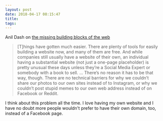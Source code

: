 ```yaml
---
layout: post
date: 2018-04-17 08:15:47
title: 
tags:
---
```


Anil Dash on [the missing building blocks of the web](https://anildash.com/2018/03/22/he-missing-building-blocks-of-the-web/)

> [T]hings have gotten much easier. There are plenty of tools for easily building a website now, and many of them are free. And while companies still usually have a website of their own, an individual having a substantial website (not just a one-page placeholder) is pretty unusual these days unless they’re a Social Media Expert or somebody with a book to sell. ... There’s no reason it has to be that way, though. There are no technical barriers for why we couldn’t share our photos to our own sites instead of to Instagram, or why we couldn’t post stupid memes to our own web address instead of on Facebook or Reddit.

I think about this problem all the time. I love having my own website and I have no doubt more people wouldn't prefer to have their own domain, too, instead of a Facebook page.